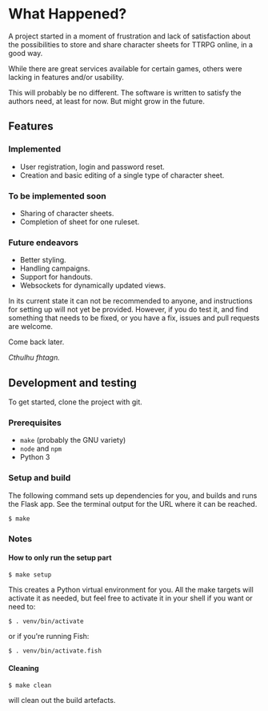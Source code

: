 # What Happened?

A project started in a moment of frustration and lack of satisfaction about the possibilities to store and share character sheets for TTRPG online, in a good way.

While there are great services available for certain games, others were lacking in features and/or usability.

This will probably be no different. The software is written to satisfy the authors need, at least for now. But might grow in the future.

## Features

### Implemented

* User registration, login and password reset.
* Creation and basic editing of a single type of character sheet.

### To be implemented soon

* Sharing of character sheets.
* Completion of sheet for one ruleset.

### Future endeavors

* Better styling.
* Handling campaigns.
* Support for handouts.
* Websockets for dynamically updated views.

In its current state it can not be recommended to anyone, and instructions for setting up will not yet be provided. However, if you do test it, and find something that needs to be fixed, or you have a fix, issues and pull requests are welcome.

Come back later.

*Cthulhu fhtagn.*


## Development and testing

To get started, clone the project with git.

### Prerequisites

* `make` (probably the GNU variety)
* `node` and `npm`
* Python 3

### Setup and build

The following command sets up dependencies for you, and builds and runs the
Flask app. See the terminal output for the URL where it can be reached.

`$ make`

### Notes

#### How to only run the setup part

`$ make setup`

This creates a Python virtual environment for you. All the make targets will
activate it as needed, but feel free to activate it in your shell if you want or
need to:

`$ . venv/bin/activate`

or if you're running Fish:

`$ . venv/bin/activate.fish`


#### Cleaning

`$ make clean`

will clean out the build artefacts.
